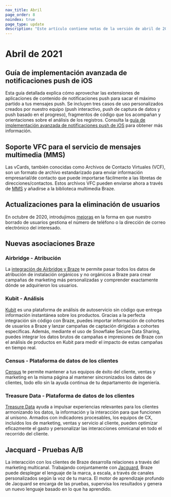 ```yaml
---
nav_title: Abril
page_order: 8
noindex: true
page_type: update
description: "Este artículo contiene notas de la versión de abril de 2021."
---
```

# Abril de 2021

## Guía de implementación avanzada de notificaciones push de iOS

Esta guía detallada explica cómo aprovechar las extensiones de aplicaciones de contenido de notificaciones push para sacar el máximo partido a tus mensajes push. Se incluyen tres casos de uso personalizados creados por nuestro equipo (push interactivo, push de captura de datos y push basado en el progreso), fragmentos de código que los acompañan y orientaciones sobre el análisis de los registros. Consulta la [guía de implementación avanzada de notificaciones push de iOS](/docs/developer_guide/platform_integration_guides/swift/push_notifications/implementation_guide/) para obtener más información.

## Soporte VFC para el servicio de mensajes multimedia (MMS)

Las vCards, también conocidas como Archivos de Contacto Virtuales (VCF), son un formato de archivo estandarizado para enviar información empresarial/de contacto que puede importarse fácilmente a las libretas de direcciones/contactos. Estos archivos VFC pueden enviarse ahora a través de [MMS]({{site.baseurl}}/user_guide/message_building_by_channel/sms/mms/create/) y añadirse a la biblioteca multimedia Braze. 

## Actualizaciones para la eliminación de usuarios

En octubre de 2020, introdujimos [mejoras]({{site.baseurl}}/help/release_notes/2020/october/) en la forma en que nuestro borrado de usuarios gestiona el número de teléfono o la dirección de correo electrónico del interesado. 

## Nuevas asociaciones Braze

### Airbridge - Atribución

La [integración de Airbridge y Braze]({{site.baseurl}}/partners/message_orchestration/attribution/airbridge/) te permite pasar todos los datos de atribución de instalación orgánicos y no orgánicos a Braze para crear campañas de marketing más personalizadas y comprender exactamente dónde se adquirieron los usuarios.
### Kubit - Análisis

[Kubit]({{site.baseurl}}/partners/data_and_infrastructure_agility/analytics/kubit/) es una plataforma de análisis de autoservicio sin código que entrega información instantánea sobre los productos. Gracias a la perfecta integración sin código con Braze, puedes importar información de cohortes de usuarios a Braze y lanzar campañas de captación dirigidas a cohortes específicas. Además, mediante el uso de Snowflake Secure Data Sharing, puedes integrar los datos brutos de campañas e impresiones de Braze con el análisis de productos en Kubit para medir el impacto de estas campañas en tiempo real. 

### Census - Plataforma de datos de los clientes

[Census]({{site.baseurl}}/partners/data_and_infrastructure_agility/customer_data_platform/census/) te permite mantener a tus equipos de éxito del cliente, ventas y marketing en la misma página al mantener sincronizados los datos de clientes, todo ello sin la ayuda continua de tu departamento de ingeniería.

### Treasure Data - Plataforma de datos de los clientes

[Treasure Data]({{site.baseurl}}/partners/data_and_infrastructure_agility/customer_data_platform/treasure_data/) ayuda a impulsar experiencias relevantes para los clientes armonizando los datos, la información y la interacción para que funcionen al unísono. Armados con indicadores procesables, los equipos de CX, incluidos los de marketing, ventas y servicio al cliente, pueden optimizar eficazmente el gasto y personalizar las interacciones omnicanal en todo el recorrido del cliente. 

## Jacquard - Pruebas A/B

La interacción con los clientes de Braze desarrolla relaciones a través del marketing multicanal. Trabajando conjuntamente con [Jacquard]({{site.baseurl}}/partners/data_and_infrastructure_agility/ab_testing/jacquard/), Braze puede desplegar el lenguaje de la marca, a escala, a través de canales personalizados según la voz de tu marca. El motor de aprendizaje profundo de Jacquard se encarga de las pruebas, supervisa los resultados y genera un nuevo lenguaje basado en lo que ha aprendido. 